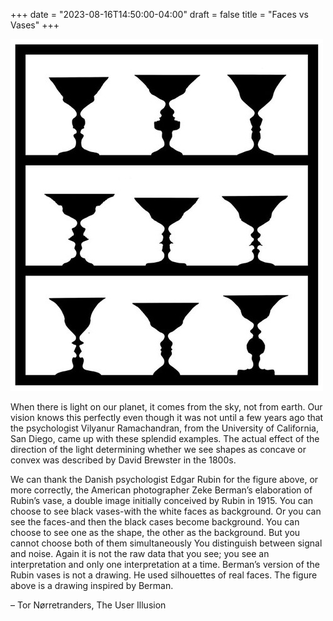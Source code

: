 +++
date = "2023-08-16T14:50:00-04:00"
draft = false
title = "Faces vs Vases"
+++

![Berman Vase](bermanvase.jpg "Faces vs Vases")

When there is light on our planet, it comes from the sky, not from earth.  Our vision knows this perfectly  even though it was not until a few years ago that the psychologist Vilyanur Ramachandran, from the University of California, San Diego, came up with these splendid examples.  The actual effect of the direction of the light determining whether we see shapes as concave or convex was described by David Brewster in the 1800s.

We can thank the Danish psychologist Edgar Rubin for the figure above, or more correctly, the American photographer Zeke Berman’s elaboration of Rubin’s vase, a double image initially conceived by Rubin in 1915.  You can choose to see black vases-with the white faces as background.  Or you can see the faces-and then the black cases become background.  You can choose to see one as the shape, the other as the background.  But you cannot choose both of them simultaneously   You distinguish between signal and noise. Again it is not the raw data that you see; you see an interpretation  and only one interpretation at a time.  Berman’s version of the Rubin vases is not a drawing. He used silhouettes of real faces.  The figure above is a drawing inspired by Berman.

– Tor Nørretranders, The User Illusion

